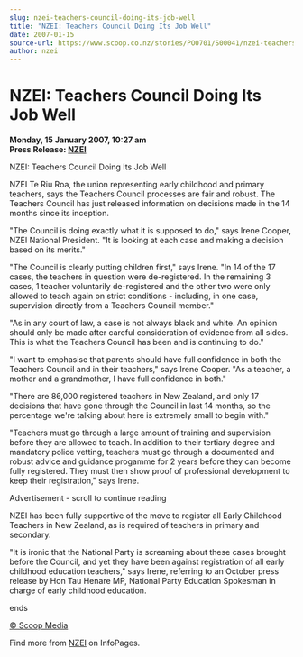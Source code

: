 ```yaml
---
slug: nzei-teachers-council-doing-its-job-well
title: "NZEI: Teachers Council Doing Its Job Well"
date: 2007-01-15
source-url: https://www.scoop.co.nz/stories/PO0701/S00041/nzei-teachers-council-doing-its-job-well.htm
author: nzei
---
```

NZEI: Teachers Council Doing Its Job Well
=========================================

**Monday, 15 January 2007, 10:27 am**  
**Press Release: [NZEI](https://info.scoop.co.nz/NZEI)**

NZEI: Teachers Council Doing Its Job Well

NZEI Te Riu Roa, the union representing early childhood and primary teachers, says the Teachers Council processes are fair and robust. The Teachers Council has just released information on decisions made in the 14 months since its inception.

\"The Council is doing exactly what it is supposed to do," says Irene Cooper, NZEI National President. "It is looking at each case and making a decision based on its merits."

"The Council is clearly putting children first," says Irene. "In 14 of the 17 cases, the teachers in question were de-registered. In the remaining 3 cases, 1 teacher voluntarily de-registered and the other two were only allowed to teach again on strict conditions - including, in one case, supervision directly from a Teachers Council member."

"As in any court of law, a case is not always black and white. An opinion should only be made after careful consideration of evidence from all sides. This is what the Teachers Council has been and is continuing to do."

"I want to emphasise that parents should have full confidence in both the Teachers Council and in their teachers," says Irene Cooper. "As a teacher, a mother and a grandmother, I have full confidence in both."

"There are 86,000 registered teachers in New Zealand, and only 17 decisions that have gone through the Council in last 14 months, so the percentage we're talking about here is extremely small to begin with."

"Teachers must go through a large amount of training and supervision before they are allowed to teach. In addition to their tertiary degree and mandatory police vetting, teachers must go through a documented and robust advice and guidance progamme for 2 years before they can become fully registered. They must then show proof of professional development to keep their registration," says Irene.

Advertisement - scroll to continue reading





NZEI has been fully supportive of the move to register all Early Childhood Teachers in New Zealand, as is required of teachers in primary and secondary.

"It is ironic that the National Party is screaming about these cases brought before the Council, and yet they have been against registration of all early childhood education teachers," says Irene, referring to an October press release by Hon Tau Henare MP, National Party Education Spokesman in charge of early childhood education.

ends  

[© Scoop Media](http://www.scoop.co.nz/about/terms.html)

Find more from [NZEI](https://info.scoop.co.nz/NZEI) on InfoPages.
